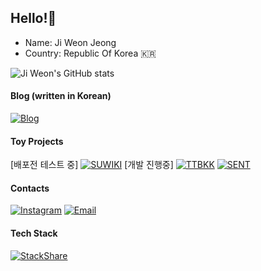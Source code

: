 ## Hello!👋
- Name: Ji Weon Jeong
- Country: Republic Of Korea 🇰🇷

![Ji Weon's GitHub stats](https://github-readme-stats.vercel.app/api?username=JIWEON-JEONG&show_icons=true&theme=dracula)


#### Blog (written in Korean)
[![Blog](http://img.shields.io/badge/-Blog-663399?style=flat-square&logo=gatsby&logoColor=white&link=https://naver.com)](https://naver.com)

#### Toy Projects
[배포전 테스트 중]
[![SUWIKI](http://img.shields.io/badge/-SUWIKI-0690FA?style=flat-square&logo=googlemaps&logoColor=white&link=https://suwiki.kr)](https://suwiki.kr)
[개발 진행중]
[![TTBKK](http://img.shields.io/badge/-TTBKK-ff74a0?style=flat-square&logo=googlemaps&logoColor=white&link=https://)](https://)
[![SENT](http://img.shields.io/badge/-SENT-ff74a0?style=flat-square&logo=googlemaps&logoColor=white&link=https://)](https://)

#### Contacts
[![Instagram](https://img.shields.io/badge/-Instagram-E4405F?style=flat-square&logo=instagram&logoColor=white&link=https://www.instagram.com/rkyjiweon/)](https://www.instagram.com/rkyjiweon/)
[![Email](https://img.shields.io/badge/-Email-EA4335?style=flat-square&logo=gmail&logoColor=white&link=mailto:whdwldnjs123@gmail.com)](mailto:whdwldnjs123@gmail.com)

#### Tech Stack
[![StackShare](http://img.shields.io/badge/-stackshare-0690FA?style=flat-square&logo=stackshare&logoColor=white&link=https://stackshare.io/whdwldnjs123/2022-slash-07-slash-21#stack)](https://stackshare.io/whdwldnjs123/2022-slash-07-slash-21#stack)

